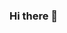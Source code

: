 ### Hi there 👋

<!--
**ebenryanmallory/ebenryanmallory** is a ✨ _special_ ✨ repository because its `README.md` (this file) appears on your GitHub profile.

Hello, and welcome to my little corner of the world... proceed with caution...

- ⚡ Fun fact: ...

-->
